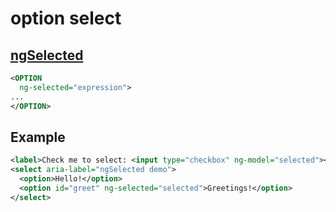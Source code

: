 # option select

## [ngSelected](https://docs.angularjs.org/api/ng/directive/ngSelected)

```xml
<OPTION
  ng-selected="expression">
...
</OPTION>
```

## Example

```xml
<label>Check me to select: <input type="checkbox" ng-model="selected"></label><br/>
<select aria-label="ngSelected demo">
  <option>Hello!</option>
  <option id="greet" ng-selected="selected">Greetings!</option>
</select>
```